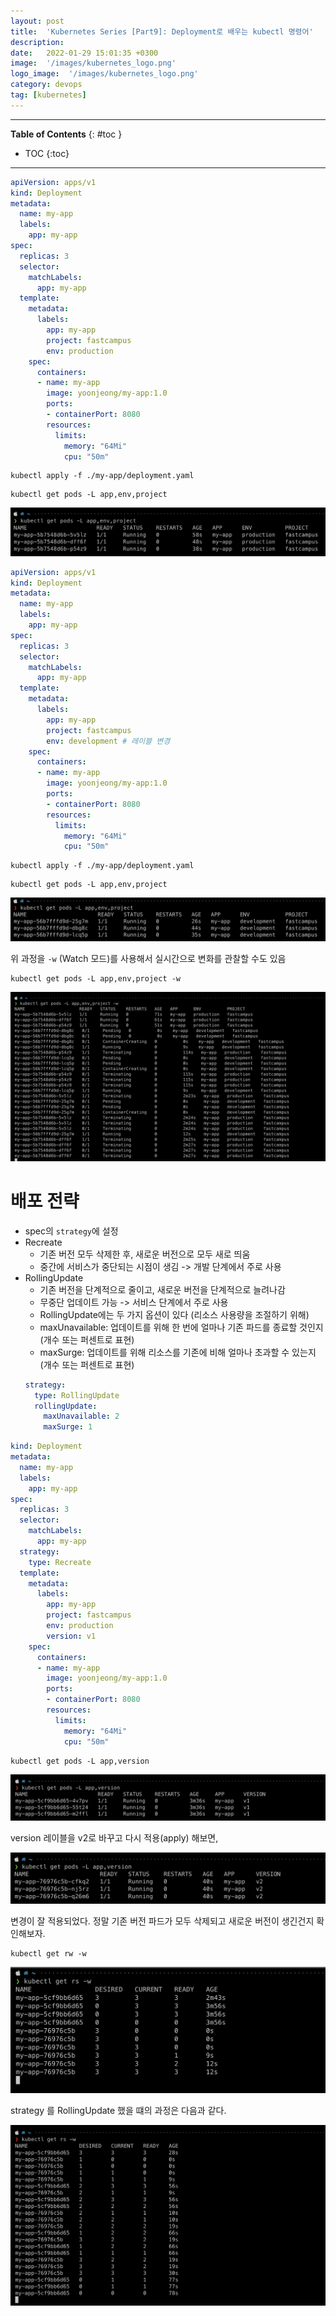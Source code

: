 ```yaml
---
layout: post
title:  'Kubernetes Series [Part9]: Deployment로 배우는 kubectl 명령어'
description: 
date:   2022-01-29 15:01:35 +0300
image:  '/images/kubernetes_logo.png'
logo_image:  '/images/kubernetes_logo.png'
category: devops
tag: [kubernetes]
---
```


---
**Table of Contents**
{: #toc }
*  TOC
{:toc}

---

```yaml
apiVersion: apps/v1
kind: Deployment
metadata:
  name: my-app
  labels:
    app: my-app
spec:
  replicas: 3
  selector:
    matchLabels:
      app: my-app
  template:
    metadata:
      labels:
        app: my-app
        project: fastcampus
        env: production
    spec:
      containers:
      - name: my-app
        image: yoonjeong/my-app:1.0
        ports:
        - containerPort: 8080
        resources:
          limits:
            memory: "64Mi"
            cpu: "50m"
```

```
kubectl apply -f ./my-app/deployment.yaml
```

```
kubectl get pods -L app,env,project
```

![](/images/kube_de_1.png)

```yaml
apiVersion: apps/v1
kind: Deployment
metadata:
  name: my-app
  labels:
    app: my-app
spec:
  replicas: 3
  selector:
    matchLabels:
      app: my-app
  template:
    metadata:
      labels:
        app: my-app
        project: fastcampus
        env: development # 레이블 변경
    spec:
      containers:
      - name: my-app
        image: yoonjeong/my-app:1.0
        ports:
        - containerPort: 8080
        resources:
          limits:
            memory: "64Mi"
            cpu: "50m"
```

```
kubectl apply -f ./my-app/deployment.yaml
```

```
kubectl get pods -L app,env,project
```

![](/images/kube_de_2.png)

위 과정을 `-w` (Watch 모드)를 사용해서 실시간으로 변화를 관찰할 수도 있음

```
kubectl get pods -L app,env,project -w
```

![](/images/kube_de_3.png)

# 배포 전략

- spec의 `strategy`에 설정
- Recreate
  - 기존 버전 모두 삭제한 후, 새로운 버전으로 모두 새로 띄움
  - 중간에 서비스가 중단되는 시점이 생김 -> 개발 단계에서 주로 사용
- RollingUpdate
  - 기존 버전을 단계적으로 줄이고, 새로운 버전을 단계적으로 늘려나감
  - 무중단 업데이트 가능 -> 서비스 단계에서 주로 사용
  - RollingUpdate에는 두 가지 옵션이 있다 (리소스 사용량을 조절하기 위해)
  - maxUnavailable: 업데이트를 위해 한 번에 얼마나 기존 파드를 종료할 것인지 (개수 또는 퍼센트로 표현)
  - maxSurge: 업데이트를 위해 리소스를 기존에 비해 얼마나 초과할 수 있는지 (개수 또는 퍼센트로 표현)
  ```yaml
  strategy:
    type: RollingUpdate
    rollingUpdate:
      maxUnavailable: 2
      maxSurge: 1
  ```

```yaml
kind: Deployment
metadata:
  name: my-app
  labels:
    app: my-app
spec:
  replicas: 3
  selector:
    matchLabels:
      app: my-app
  strategy:
    type: Recreate
  template:
    metadata:
      labels:
        app: my-app
        project: fastcampus
        env: production
        version: v1
    spec:
      containers:
      - name: my-app
        image: yoonjeong/my-app:1.0
        ports:
        - containerPort: 8080
        resources:
          limits:
            memory: "64Mi"
            cpu: "50m"
```

```
kubectl get pods -L app,version
```

![](/images/kube_de_4.png)

version 레이블을 v2로 바꾸고 다시 적용(apply) 해보면,  

![](/images/kube_de_5.png)

변경이 잘 적용되었다. 정말 기존 버전 파드가 모두 삭제되고 새로운 버전이 생긴건지 확인해보자.  

```
kubectl get rw -w
```

![](/images/kube_de_6.png)


strategy 를 RollingUpdate 했을 떄의 과정은 다음과 같다.  

![](/images/kube_de_7.png)
